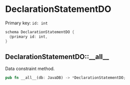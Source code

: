 # DeclarationStatementDO

Primary key: `id: int`

```rust
schema DeclarationStatementDO {
  @primary id: int,
}
```
## DeclarationStatementDO::\_\_all\_\_

Data constraint method.

```rust
pub fn __all__(db: JavaDB) -> *DeclarationStatementDO;
```
